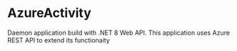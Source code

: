 # AzureActivity
Daemon application build with .NET 8 Web API. This application uses Azure REST API to extend its functionaity 
